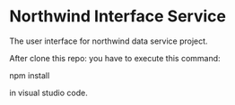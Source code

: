 # Northwind Interface Service
The user interface for northwind data service project.

After clone this repo: you have to execute this command:

  npm install 

in visual studio code.

